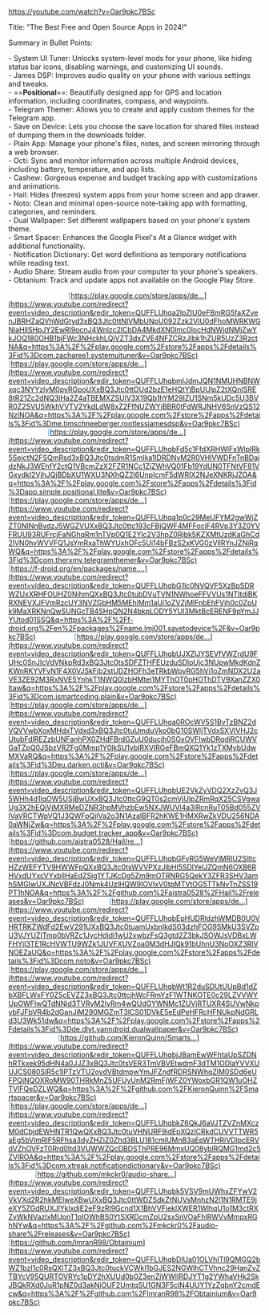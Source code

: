 https://youtube.com/watch?v=Oar9pkc7BSc

Title: "The Best Free and Open Source Apps in 2024!"

Summary in Bullet Points:

\- System UI Tuner: Unlocks system-level mods for your phone, like hiding status bar icons, disabling warnings, and customizing UI sounds.  
\- James DSP: Improves audio quality on your phone with various settings and tweaks.  
\- ==**Positional**==: Beautifully designed app for GPS and location information, including coordinates, compass, and waypoints.  
\- Telegram Themer: Allows you to create and apply custom themes for the Telegram app.  
\- Save on Device: Lets you choose the save location for shared files instead of dumping them in the downloads folder.  
\- Plain App: Manage your phone's files, notes, and screen mirroring through a web browser.  
\- Octi: Sync and monitor information across multiple Android devices, including battery, temperature, and app lists.  
\- Cashew: Gorgeous expense and budget tracking app with customizations and animations.  
\- Hail: Hides (freezes) system apps from your home screen and app drawer.  
\- Noto: Clean and minimal open-source note-taking app with formatting, categories, and reminders.  
\- Dual Wallpaper: Set different wallpapers based on your phone's system theme.  
\- Smart Spacer: Enhances the Google Pixel's At a Glance widget with additional functionality.  
\- Notification Dictionary: Get word definitions as temporary notifications while reading text.  
\- Audio Share: Stream audio from your computer to your phone's speakers.  
\- Obtanium: Track and update apps not available on the Google Play Store.

<span style="color: #ffffff;">SystemUI Tuner -</span> <span style="color: #3ea6ff;">[https://play.google.com/store/apps/de...](https://www.youtube.com/redirect?event=video_description&redir_token=QUFFLUhqa2lpZlU0eFBmRG5faXZvenJBRHZaQVhWdGtyd3xBQ3Jtc0ttNlVMbUNpU092Zzk2VlU0dFhoMWRKWGNiaHllSHpJY2EwRl9ocnJ4Wnlzc2lCbDA4MkdXN0lmc0locHdNWjdNMjZwYkJOQ180OHB1bjFWc3NHckhLQjVZT3dxZVE4NFZCRzJlbk1hZUR5UzZ3RzctNA&q=https%3A%2F%2Fplay.google.com%2Fstore%2Fapps%2Fdetails%3Fid%3Dcom.zacharee1.systemuituner&v=Oar9pkc7BSc)</span> <span style="color: #ffffff;">JamesDSP -</span> <span style="color: #3ea6ff;">[https://play.google.com/store/apps/de...](https://www.youtube.com/redirect?event=video_description&redir_token=QUFFLUhqbmlJdmJQN1NMUHNBNWxqc3NYYzlyM0pyRGpoUXxBQ3Jtc0ttOUd2bzE1eHQtYlBpUUlpZ2tXQnlSRE8tR21Zc2dNQ3lHa2Z4aTBEMXZSUlV3X19Qb1hYM29IZU1SNm5kUDc5U3BVR0Z2SVU5WkhVVTV2YkdLdW8xZ2FfNUZWYjBBR0tFdWRJNHV6SnVzQS12NzlNOA&q=https%3A%2F%2Fplay.google.com%2Fstore%2Fapps%2Fdetails%3Fid%3Dme.timschneeberger.rootlessjamesdsp&v=Oar9pkc7BSc)</span> <span style="color: #ffffff;">Positional -</span> <span style="color: #3ea6ff;">[https://play.google.com/store/apps/de...](https://www.youtube.com/redirect?event=video_description&redir_token=QUFFLUhqbFd5c1FfdXRHWlFxWlplRk5SejctN2FSQmRsd3xBQ3Jtc0tsdmR1Smlka1lDRDNvM2R0VHlVWDFnTnBDajdzNkJ3WEhfY2ctQ1VBcmZzX2FZR1NCc1ZjZWhVQ01Fb19YdUN0TFNtVF81VGxydkI2VjhJQjBDbXU1WXU3NXhQZ2l6UnpIcmF5dWRIX2NJeXNKRjJZOA&q=https%3A%2F%2Fplay.google.com%2Fstore%2Fapps%2Fdetails%3Fid%3Dapp.simple.positional.lite&v=Oar9pkc7BSc)</span> <span style="color: #ffffff;">Telegram Themer -</span> <span style="color: #3ea6ff;">[https://play.google.com/store/apps/de...](https://www.youtube.com/redirect?event=video_description&redir_token=QUFFLUhqa1p0c29MeUFYM2gwWjZZT0NINnBvdzJ5WGZVUXxBQ3Jtc0ttc193cFBjQWF4MFFocjF4RVp3Y3Z0YVFRUU93RUFrcjFaNGhqRm1nTVp0Q1E2Ylc2V3hpZ0Rjbk5KZXMtUzdKaGhCd2lVN0hvWVVFQ1JsYmRxaThWYUxhOFc5Ui14bFBzS2xKVG0zVllRYnJZNjRqWQ&q=https%3A%2F%2Fplay.google.com%2Fstore%2Fapps%2Fdetails%3Fid%3Dcom.therxmv.telegramthemer&v=Oar9pkc7BSc)</span> <span style="color: #ffffff;">Save On Device -</span> <span style="color: #3ea6ff;">[https://f-droid.org/en/packages/name....](https://www.youtube.com/redirect?event=video_description&redir_token=QUFFLUhqbG1lc0NVQVF5XzBpSDRWZUxXRHFOUHZ0NjhmQXxBQ3Jtc0tubDVuTVN1NWhoeFFVVUs1NTItdjBKRXNEVXJFVmRzcUY3NVZGbHM5MEhlMm1aUi1oZVZjMlFnbEhFVjh0c0ZpUk9MaXRKNnQwSUNGcTB4SHpQN2N4bkpLODY5YUI3MktBcERENF9pYmJJYUtod01SSQ&q=https%3A%2F%2Ff-droid.org%2Fen%2Fpackages%2Fname.lmj001.savetodevice%2F&v=Oar9pkc7BSc)</span> <span style="color: #ffffff;">PlainApp -</span> <span style="color: #3ea6ff;">[https://play.google.com/store/apps/de...](https://www.youtube.com/redirect?event=video_description&redir_token=QUFFLUhqbUJXZlJYSEVfVWZrdU9FUHc0SnJIcVdVNkpRd3xBQ3Jtc0tsSDFZTHFEUzduSDlpUjc3NUpwMkdKdnZKWnRKYVFvN1F4X0VJSkFib2stUDZHOFh3eTRkbWpyRG5hVi1oZmNDX2U2aVE3ZE92M3RxNVE5YnhkT1NWQ0IzbHMtei1MYThOT0pHOThDTV9XanZZX0ltaw&q=https%3A%2F%2Fplay.google.com%2Fstore%2Fapps%2Fdetails%3Fid%3Dcom.ismartcoding.plain&v=Oar9pkc7BSc)</span> <span style="color: #ffffff;">Octi -</span> <span style="color: #3ea6ff;">[https://play.google.com/store/apps/de...](https://www.youtube.com/redirect?event=video_description&redir_token=QUFFLUhqa0ROcWV5S1BvTzBNZ2dVQVVwbXoxMHdxTVdxd3xBQ3Jtc0tuUmduVko0bG10SWljTVdxSXVlVHJ2cUtubFdlREZzbUNFanhPX0ZHdFBrdGZuU0ducjh0SGxOVFIwbDRqdjRCUWVGaTZpQ0JSbzVRZFg0Mmp1Y0lkSU1vblRXVlRGeFBmQXQ1Yk1zTXMybUdwMXVaRQ&q=https%3A%2F%2Fplay.google.com%2Fstore%2Fapps%2Fdetails%3Fid%3Deu.darken.octi&v=Oar9pkc7BSc)</span> <span style="color: #ffffff;">Cashew -</span> <span style="color: #3ea6ff;">[https://play.google.com/store/apps/de...](https://www.youtube.com/redirect?event=video_description&redir_token=QUFFLUhqbUE2VkZyVDQ2XzZvQ3J5WHh4d1lqOW5USjBwUXxBQ3Jtc0ttcG9QT0s2cmVjUlpZRmRqX25CSVgwaUg3X2hEQjVjMXRMeDZNR3hpMVhzbEw5NXJWUVl4a3lRcnRuT05Bd055ZVlVaVRCTWpVQ1J3QWFpQjlVa2o3N1AzalBFR2hKWE1HMXRwZkVDU256NDA0aWNjZw&q=https%3A%2F%2Fplay.google.com%2Fstore%2Fapps%2Fdetails%3Fid%3Dcom.budget.tracker_app&v=Oar9pkc7BSc)</span> <span style="color: #ffffff;">Hail -</span> <span style="color: #3ea6ff;">[https://github.com/aistra0528/Hail/re...](https://www.youtube.com/redirect?event=video_description&redir_token=QUFFLUhqbGFvRG5WeVlMRlU2SlItcHZzWEFYTV9HWWFpQXxBQ3Jtc0tsWVVPXzJlbHl5SDlYelJZQmN6OXB6RHVxdUYxcVYxbllHaEdZSjg1YTJKcDg5Zm9mOTRNRG5QekY3ZFR3SHV3amhSMGIwUXJNcVBFdzJ0Nmk4UzlHQW9IOVIxV0tpMTVtOG5TTkNvTnZSS19PT1hNOA&q=https%3A%2F%2Fgithub.com%2Faistra0528%2FHail%2Freleases&v=Oar9pkc7BSc)</span> <span style="color: #ffffff;">Noto -</span> <span style="color: #3ea6ff;">[https://play.google.com/store/apps/de...](https://www.youtube.com/redirect?event=video_description&redir_token=QUFFLUhqbEpHUDRldzhWMDB0U0VHRTRKZWdFd2EwV291UXxBQ3Jtc0tuamUxbnlkdS03dzhFOG9SMkU3SVZpU3VJYUZITmp0bVRZc1JycHdjdi1wU2xwbzFsQ3gtd2Z3bkJSOWJsVDBxLWFHYjl3TE1RcHVWTU9WZk1JUVFXUVZoa0M3dHJIQk91bUhnU3NoOXZ3RlVNOEZaUQ&q=https%3A%2F%2Fplay.google.com%2Fstore%2Fapps%2Fdetails%3Fid%3Dcom.noto&v=Oar9pkc7BSc)</span> <span style="color: #ffffff;">Dual Wallpaper -</span> <span style="color: #3ea6ff;">[https://play.google.com/store/apps/de...](https://www.youtube.com/redirect?event=video_description&redir_token=QUFFLUhqbWt1R2duSDUtUUpBd1dZbXBFLWxFY0Z5cEVZZ3xBQ3Jtc0ttcjhWcFRmYzF1WTNKOTE0c29LZVVWYUpOWFIwQTdNNjd3TVRyM2IyRm4wQUdGYWNMc1ZUVjRTUXR4SUVwNkpybFJFbVR4b2dGanJiM290MGZmT3lCS01DVkE5eEdPeHFRcHFNUkpNdGRLd3U3Wk51dw&q=https%3A%2F%2Fplay.google.com%2Fstore%2Fapps%2Fdetails%3Fid%3Dde.dlyt.yanndroid.dualwallpaper&v=Oar9pkc7BSc)</span> <span style="color: #ffffff;">Smartspacer -</span> <span style="color: #3ea6ff;">[https://github.com/KieronQuinn/Smarts...](https://www.youtube.com/redirect?event=video_description&redir_token=QUFFLUhqbjJBamEwWFhtaUpSZDNhRTkxek95dHN4a0JJZ3xBQ3Jtc0tsVER3TmVBVEtwdmF3dTM1ODlaYVVXUUJCS080SlR5c1lPTzVTU2oydVBtdmpwYmJFZndfRDRSNWhqZlM0SDd6eUFPQjNQOXRoMW90THRkMnZ5UFUyUnM2RmFjWFZ0YWoxbGR1QW1uOHZTVlFQeDZLWQ&q=https%3A%2F%2Fgithub.com%2FKieronQuinn%2FSmartspacer&v=Oar9pkc7BSc)</span> <span style="color: #ffffff;">Notification Dictionary -</span> <span style="color: #3ea6ff;">[https://play.google.com/store/apps/de...](https://www.youtube.com/redirect?event=video_description&redir_token=QUFFLUhqbkZ6QkJ6aVJTZVZnMXczM0dCbjdEWHNTR1QwQXxBQ3Jtc0tuVHNURF9idEpXQzlCRkdCUVVTTWR5aEg5bVlmRlF5RFhsa3dyZHZiZ0Zhd3BLU181cmlUMnB3aEpWTHRiVDlpcERVdVZhOVFzT0Rrd0ltd3VUWWZQcDBDSThPRE96MmxUQ08yblRQMG1md2c5ZVlROA&q=https%3A%2F%2Fplay.google.com%2Fstore%2Fapps%2Fdetails%3Fid%3Dcom.xtreak.notificationdictionary&v=Oar9pkc7BSc)</span> <span style="color: #ffffff;">Audio Share -</span> <span style="color: #3ea6ff;">[https://github.com/mkckr0/audio-share...](https://www.youtube.com/redirect?event=video_description&redir_token=QUFFLUhqbk5VSV9mUWhxZFYwV2VkVXd2R2hkMEIweXBwUXxBQ3Jtc0ttWDZSdkZtNUVsMnhzN2l1N1RMTE9jeXY5ZGdRUXJlYklxdjE2eF9zRl9Gcnd1X1BhVVFieklXWER1WlhqU1o1M3ctRXZyWkNVazlxMUpnT1pIOWhBS0YtSXRDcmZpU2sxSnVOaFhlRWVvMmpxRGhNYw&q=https%3A%2F%2Fgithub.com%2Fmkckr0%2Faudio-share%2Freleases&v=Oar9pkc7BSc)</span> <span style="color: #ffffff;">Obtainium -</span> <span style="color: #3ea6ff;">[https://github.com/ImranR98/Obtainium](https://www.youtube.com/redirect?event=video_description&redir_token=QUFFLUhqbDlUa01OLVhITl9QMGQ2bWZ1bzI1c0RsQXlTZ3xBQ3Jtc0tuckVCWkI1bGJES2NGWlhCTVhnc29HanZvZTBYcV95QURTOVRYc1pDY2hXUUd0b0Z3enZiWWlIRDJYT1g2YWhaVHk2SkJBQkRXd0JuR1pNZ0d3akNjOUF2UmtqSU1GN3F5clN4UUY1YzZqbnY2cmdEcw&q=https%3A%2F%2Fgithub.com%2FImranR98%2FObtainium&v=Oar9pkc7BSc)</span>